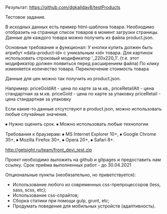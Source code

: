Результат:
https://github.com/dgkallday8/testProducts

Тестовое задание.

В исходных данных есть пример html-шаблона товара. 
Необходимо отобразить на странице список товаров в момент загрузки страницы. Данные для каждого товара можно получить из файла product.json.

Основные требование и функционал:
У кнопки купить должен быть атрибут «data-product-id» с уникальным «id» товара.
Для картинок использовать строковый модификатор  ‘_220x220_1’. (т.е. этот модификатор должен появиться перед расширением файла)
По клику изменяется количество товара. 
Переключение стоимость товара 
 


Данные для цен можно так получить из product.json. 

Например:
priceGoldAlt - цена по карте за м.кв., 
priceRetailAlt - цена стандартная за м.кв.
priceGold - цена по карте за упаковку
priceRetail - цена стандартная за упаковку


Если какие-то данные отсутствуют в product.json, можно использовать любые случайные значения. 


⦁	Нужно оценить срок.
⦁	Можно использовать любые технологии


Требования к браузерам:
⦁	MS Internet Explorer 10+,
⦁	Google Chrome 35+,
⦁	Mozilla Firefox 30+,
⦁	Opera 20+,
⦁	Safari 8+.

http://getsight.ru/team/front_devj_test.zip

Проект необходимо выложить на github и gitpages и предоставить нам ссылку.
Срок приёма выполненных работ - до 30.04.2021

Опциональные пункты (необязательно, но приветствуется):
- Использование любого из современных css-препроцессоров (less, sass, scss, еtc);
- Использование css-спрайтов;
- Сборка статики при помощи gulp, grunt, etc;
- Продумать поведение для мобильных устройств (адаптивность).

